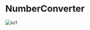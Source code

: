 # NumberConverter

![sc1](https://github.com/smtttlck/number_converter/assets/61507892/fe43d85e-26c5-4f06-a068-f77cdd921b40)
